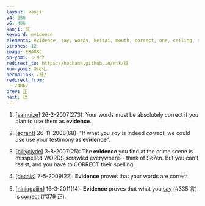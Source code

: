 ```yaml
---
layout: kanji
v4: 380
v6: 406
kanji: 証
keyword: evidence
elements: evidence, say, words, keitai, mouth, correct, one, ceiling, stop, footprint
strokes: 12
image: E8A8BC
on-yomi: ショウ
redirect_to: https://hochanh.github.io/rtk/証
kun-yomi: あかし
permalink: /証/
redirect_from:
 - /406/
prev: 正
next: 政
---
```


1) [<a href="http://kanji.koohii.com/profile/samuize">samuize</a>] 26-2-2007(273): Your words must be absolutely correct if you plan to use them as<strong> evidence</strong>.

2) [<a href="http://kanji.koohii.com/profile/sgrant">sgrant</a>] 26-11-2008(68): &quot;If what you <em>say</em> is indeed <em>correct</em>, we could use use your testimony as<strong> evidence</strong>&quot;.

3) [<a href="http://kanji.koohii.com/profile/billyclyde">billyclyde</a>] 3-8-2007(25): The<strong> evidence</strong> you find at the crime scene is misspelled WORDS scrawled everywhere-- think of Se7en. But you can&#039;t resist, and you have to CORRECT their spelling.

4) [<a href="http://kanji.koohii.com/profile/decals">decals</a>] 7-5-2009(22): <strong>Evidence</strong> proves that your words are correct.

5) [<a href="http://kanji.koohii.com/profile/ninjagaijin">ninjagaijin</a>] 16-3-2011(14): <strong>Evidence</strong> proves that what you <a href="../v4/335.html">say</a> (#335 言) is <a href="../v4/379.html">correct</a> (#379 正).

